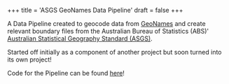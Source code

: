 +++
title = 'ASGS GeoNames Data Pipeline'
draft = false
+++

A Data Pipeline created to geocode data from [GeoNames](https://www.geonames.org/) and create relevant boundary files from the Australian Bureau of Statistics (ABS)' [Australian Statistical Geography Standard (ASGS)](https://www.abs.gov.au/statistics/statistical-geography/australian-statistical-geography-standard-asgs).

Started off initially as a component of another project but soon turned into its own project!

Code for the Pipeline can be found [here](https://github.com/hbbymth42/asgs_geonames_pipeline)!
